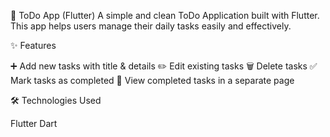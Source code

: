 📝 ToDo App (Flutter)
A simple and clean ToDo Application built with Flutter.
This app helps users manage their daily tasks easily and effectively.

✨ Features

➕ Add new tasks with title & details
✏️ Edit existing tasks
🗑️ Delete tasks
✅ Mark tasks as completed
📂 View completed tasks in a separate page

🛠️ Technologies Used

Flutter
Dart

